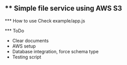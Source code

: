 ** Simple file service using AWS S3
---

*** How to use
Check example/app.js

*** ToDo
- Clear documents
- AWS setup
- Database integration, force schema type
- Testing script
